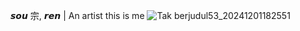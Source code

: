  𝙨𝙤𝙪 宗, 𝙧𝙚𝙣 | An artist
  this is me
![Tak berjudul53_20241201182551](https://github.com/user-attachments/assets/f347a06b-0035-4704-8f48-9fa1e29bfbef)


